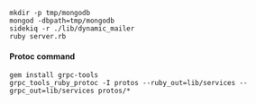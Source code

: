 ```shell
mkdir -p tmp/mongodb
mongod -dbpath=tmp/mongodb
sidekiq -r ./lib/dynamic_mailer
ruby server.rb
```

#### Protoc command
```shell
gem install grpc-tools
grpc_tools_ruby_protoc -I protos --ruby_out=lib/services --grpc_out=lib/services protos/*
```
